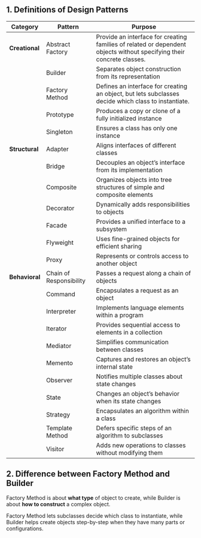 ## 1. Definitions of Design Patterns

| **Category**   | **Pattern**             | **Purpose**                                                             |
| -------------- | ----------------------- | ----------------------------------------------------------------------- |
| **Creational** | Abstract Factory        | Provide an interface for creating families of related or dependent objects without specifying their concrete classes.              |
|                | Builder                 | Separates object construction from its representation                   |
|                | Factory Method          | Defines an interface for creating an object, but lets subclasses decide which class to instantiate.                                    |
|                | Prototype               | Produces a copy or clone of a fully initialized instance                |
|                | Singleton               | Ensures a class has only one instance                                   |
| **Structural** | Adapter                 | Aligns interfaces of different classes                                  |
|                | Bridge                  | Decouples an object’s interface from its implementation                 |
|                | Composite               | Organizes objects into tree structures of simple and composite elements |
|                | Decorator               | Dynamically adds responsibilities to objects                            |
|                | Facade                  | Provides a unified interface to a subsystem                             |
|                | Flyweight               | Uses fine-grained objects for efficient sharing                         |
|                | Proxy                   | Represents or controls access to another object                         |
| **Behavioral** | Chain of Responsibility | Passes a request along a chain of objects                               |
|                | Command                 | Encapsulates a request as an object                                     |
|                | Interpreter             | Implements language elements within a program                           |
|                | Iterator                | Provides sequential access to elements in a collection                  |
|                | Mediator                | Simplifies communication between classes                                |
|                | Memento                 | Captures and restores an object’s internal state                        |
|                | Observer                | Notifies multiple classes about state changes                           |
|                | State                   | Changes an object’s behavior when its state changes                     |
|                | Strategy                | Encapsulates an algorithm within a class                                |
|                | Template Method         | Defers specific steps of an algorithm to subclasses                     |
|                | Visitor                 | Adds new operations to classes without modifying them                   |

## 2. Difference between Factory Method and Builder

Factory Method is about **what type** of object to create, while Builder is about **how to construct** a complex object. 

Factory Method lets subclasses decide which class to instantiate, while Builder helps create objects step-by-step when they have many parts or configurations.
